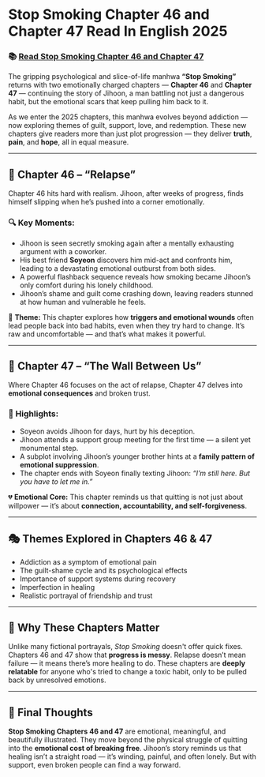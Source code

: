 # Stop Smoking Chapter 46 and Chapter 47 Read In English 2025
<h3>📚 <a href="https://video2leaks.com/" rel="nofollow">Read Stop Smoking Chapter 46 and Chapter 47</a></h3>


The gripping psychological and slice-of-life manhwa **“Stop Smoking”** returns with two emotionally charged chapters — **Chapter 46** and **Chapter 47** — continuing the story of Jihoon, a man battling not just a dangerous habit, but the emotional scars that keep pulling him back to it.

As we enter the 2025 chapters, this manhwa evolves beyond addiction — now exploring themes of guilt, support, love, and redemption. These new chapters give readers more than just plot progression — they deliver **truth**, **pain**, and **hope**, all in equal measure.

---

## 🧩 **Chapter 46 – “Relapse”**

Chapter 46 hits hard with realism. Jihoon, after weeks of progress, finds himself slipping when he’s pushed into a corner emotionally.

### 🔍 Key Moments:

* Jihoon is seen secretly smoking again after a mentally exhausting argument with a coworker.
* His best friend **Soyeon** discovers him mid-act and confronts him, leading to a devastating emotional outburst from both sides.
* A powerful flashback sequence reveals how smoking became Jihoon’s only comfort during his lonely childhood.
* Jihoon’s shame and guilt come crashing down, leaving readers stunned at how human and vulnerable he feels.

📝 **Theme:** This chapter explores how **triggers and emotional wounds** often lead people back into bad habits, even when they try hard to change. It’s raw and uncomfortable — and that’s what makes it powerful.

---

## 🧱 **Chapter 47 – “The Wall Between Us”**

Where Chapter 46 focuses on the act of relapse, Chapter 47 delves into **emotional consequences** and broken trust.

### 🔎 Highlights:

* Soyeon avoids Jihoon for days, hurt by his deception.
* Jihoon attends a support group meeting for the first time — a silent yet monumental step.
* A subplot involving Jihoon’s younger brother hints at a **family pattern of emotional suppression**.
* The chapter ends with Soyeon finally texting Jihoon: *“I’m still here. But you have to let me in.”*

💔 **Emotional Core:** This chapter reminds us that quitting is not just about willpower — it’s about **connection, accountability, and self-forgiveness**.

---

## 🎭 **Themes Explored in Chapters 46 & 47**

* Addiction as a symptom of emotional pain
* The guilt-shame cycle and its psychological effects
* Importance of support systems during recovery
* Imperfection in healing
* Realistic portrayal of friendship and trust

---

## 🧠 **Why These Chapters Matter**

Unlike many fictional portrayals, *Stop Smoking* doesn't offer quick fixes. Chapters 46 and 47 show that **progress is messy**. Relapse doesn’t mean failure — it means there’s more healing to do. These chapters are **deeply relatable** for anyone who's tried to change a toxic habit, only to be pulled back by unresolved emotions.

---

## 📣 **Final Thoughts**

**Stop Smoking Chapters 46 and 47** are emotional, meaningful, and beautifully illustrated. They move beyond the physical struggle of quitting into the **emotional cost of breaking free**. Jihoon’s story reminds us that healing isn’t a straight road — it’s winding, painful, and often lonely. But with support, even broken people can find a way forward.



